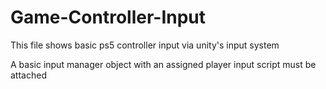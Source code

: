 # Game-Controller-Input

This file shows basic ps5 controller input via unity's input system

A basic input manager object with an assigned player input script must be attached
